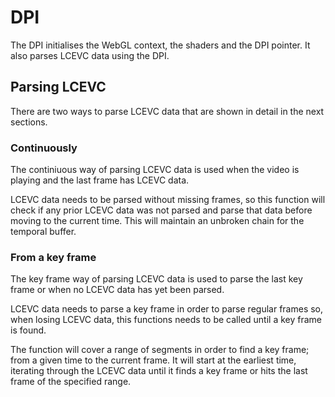 # DPI

The DPI initialises the WebGL context, the shaders and the DPI pointer. It also
parses LCEVC data using the DPI.

## Parsing LCEVC

There are two ways to parse LCEVC data that are shown in detail in the next
sections.

### Continuously

The continiuous way of parsing LCEVC data is used when the video is playing
and the last frame has LCEVC data.

LCEVC data needs to be parsed without missing frames, so this function will
check if any prior LCEVC data was not parsed and parse that data before moving
to the current time. This will maintain an unbroken chain for
the temporal buffer.

### From a key frame

The key frame way of parsing LCEVC data is used to parse the last key frame
or when no LCEVC data has yet been parsed.

LCEVC data needs to parse a key frame in order to parse regular frames so,
when losing LCEVC data, this functions needs to be called until a key frame is found.

The function will cover a range of segments in order to find a key frame;
from a given time to the current frame. It will start at the earliest time, 
iterating through the LCEVC data until it finds a key frame or hits the last frame of the
specified range.
